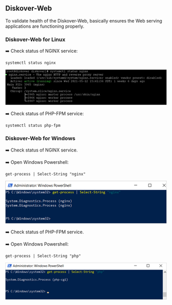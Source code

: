 ## Diskover-Web

To validate health of the Diskover-Web, basically ensures the Web serving applications are functioning properly.

### Diskover-Web for Linux

➡️ Check status of NGINX service:
```
systemctl status nginx
```

![Image: Health Check Diskover-Web for Linux](images/image_health_check_linux_diskover_web.png)

➡️ Check status of PHP-FPM service:
```
systemctl status php-fpm
```

### Diskover-Web for Windows

➡️ Check status of NGINX service.

➡️ Open Windows Powershell:
```
get-process | Select-String "nginx"
```

![Image: Check Health Status of NGINX Service](images/image_health_check_windows_status_nginx.png)

➡️ Check status of PHP-FPM service.

➡️ Open Windows Powershell:
```
get-process | Select-String "php"
```

![Image: Check Status of PHP-FPM Service](images/image_health_check_windows_status_php.png)
